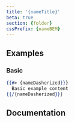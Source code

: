 ```yaml
---
title: '{nameTitle}'
beta: true
section: {folder}
cssPrefix: {nameBEM}
---
```


## Examples
### Basic
```hbs
{{#> {nameDasherized}}}
  Basic example content
{{/{nameDasherized}}}
```

## Documentation
